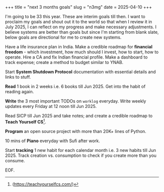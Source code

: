 +++
title = "next 3 months goals"
slug = "n3mg"
date = 2025-04-10
+++

I'm going to be 33 this year. These are interim goals till then. I want to
proclaim my goals and shout out it to the world so that when I review it in July
2025, I can reflect on my progress and make necessary adjustments. I believe
systems are better than goals but since I'm starting from blank slate, below
goals are directional for me to create new systems.

Have a life insurance plan in India. Make a credible roadmap for **financial
freedom** - which investment, how much should I invest, how to start, how to
operate. Hire a CA and fix Indian financial profile. Make a dashboard to track
expense; create a method to budget similar to YNAB.

Start **System Shutdown Protocol** documentation with essential details and links
to stuff.

**Read** 1 book in 2 weeks i.e. 6 books till Jun 2025. Get into the habit of
reading again.

**Write** the 3 most important TODOs on `worklog` everyday. Write weekly updates
every Friday at 12 noon till Jun 2025.

Read SICP till Jun 2025 and take notes; and create a credible roadmap to **Teach
Yourself CS**[^1].

**Program** an open source project with more than 20K+ lines of Python.

10 mins of **Piano** everyday with Sufi after work.

Start **tracking** 1 new habit for each calendar month i.e. 3 new habits till
Jun 2025. Track creation vs. consumption to check if you create more than you
consume.

EOF.

[^1]: (https://teachyourselfcs.com/)
